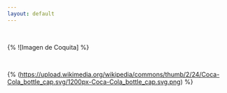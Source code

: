 ```yaml
---
layout: default
---
```




<br>

{% ![Imagen de Coquita] %}

<br>

{% (https://upload.wikimedia.org/wikipedia/commons/thumb/2/24/Coca-Cola_bottle_cap.svg/1200px-Coca-Cola_bottle_cap.svg.png) %}

